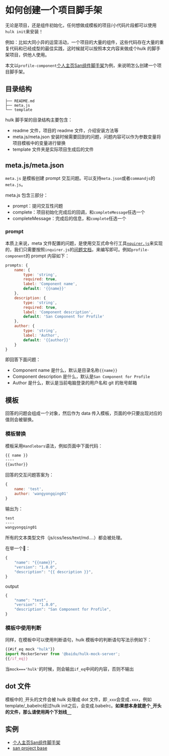 # 如何创建一个项目脚手架
无论是项目，还是组件初始化，任何想做成模板的项目/小代码片段都可以使用 `hulk init`来安装！

例如：比如大同小异的运营活动，一个项目的大量的组件，这些代码存在大量的重复代码和已经成型的最佳实践，这时候就可以按照本文内容来做成个hulk 的脚手架项目，供他人使用。

本文以`profile-component`[个人主页San组件脚手架](http://icode.baidu.com/repos/baidu/hulk/profile-component-template/tree/master)为例，来说明怎么创建一个项目脚手架。

## 目录结构

```
├── README.md
├── meta.js
└── template
```
hulk 脚手架的目录结构主要包含：

* readme 文件，项目的 readme 文件，介绍安装方法等
* meta.js/meta.json 安装时候需要回到的问题，问题内容可以作为参数变量将项目模板中的变量进行替换
* template 文件夹是实际项目生成后的文件

## meta.js/meta.json
`meta.js` 是模板创建 prompt 交互问题。可以支持`meta.json`或者`commandjs`的`meta.js`。

meta.js 包含三部分：

* prompt：提问交互性问题
* complete：项目初始化完成后的回调，和`completeMessage`任选一个
* completeMessage：完成后的信息，和`complete`任选一个

### prompt

本质上来说，meta 文件配置的问题，是使用交互式命令行工具[`nquirer.js`](https://github.com/SBoudrias/Inquirer.js/)来实现的，我们只需要按照`inquirer.js`的[问题文档](https://github.com/SBoudrias/Inquirer.js/#question)，来编写即可。例如`profile-component`的 prompt 内容如下：

```js
prompts: {
    name: {
        type: 'string',
        required: true,
        label: 'Component name',
        default: '{{name}}'
    },
    description: {
        type: 'string',
        required: true,
        label: 'Component description',
        default: 'San Component for Profile'
    },
    author: {
        type: 'string',
        label: 'Author',
        default: '{{author}}'
    }
}
```

即回答下面问题：

* Component name 是什么，默认是目录名称`{{name}}`
* Component description 是什么，默认是`San Component for Profile`
* Author 是什么，默认是当前电脑登录的用户名和 git 的账号邮箱


## 模板
回答的问题会组成一个对象，然后作为 data 传入模板，页面的中只要出现对应的值则会被替换。

### 模板替换
模板采用`Handlebars`语法，例如页面中下面代码：

```markdown
{{ name }}
----
{{author}}
```
回答的交互问题答案为：
```js
{
    name: 'test',
    author: 'wangyongqing01'
}
```

输出为：

```markdown
test
----
wangyongqing01
```

所有的文本类型文件（js/css/less/text/md....）都会被处理。

在举一个🌰：

```js
{
    "name": "{{name}}",
    "version": "1.0.0",
    "description": "{{ description }}",
}
```
output
```js
{
    "name": "test",
    "version": "1.0.0",
    "description": "San Component for Profile",
}
```

### 模板中使用判断
同样，在模板中可以使用判断语句，hulk 模板中的判断语句写法示例如下：

```js
{{#if_eq mock "hulk"}}
import MockerServer from '@baidu/hulk-mock-server';
{{/if_eq}}
```

当`mock==='hulk'`的时候，则会输出`if_eq`中间的内容，否则不输出

## dot 文件
模板中的`_`开头的文件会被 hulk 处理成 dot 文件，即`_xxx`会变成`.xxx`，例如template/_babelrc经过hulk init之后，会变成.babelrc。**如果想本身就是个`_`开头的文件，那么请使用两个下划线`__`**

## 实例

* [个人主页San组件脚手架](http://icode.baidu.com/repos/baidu/hulk/profile-component-template/tree/master)
* [san project base](http://icode.baidu.com/repos/baidu/hulk/san-project-base)
